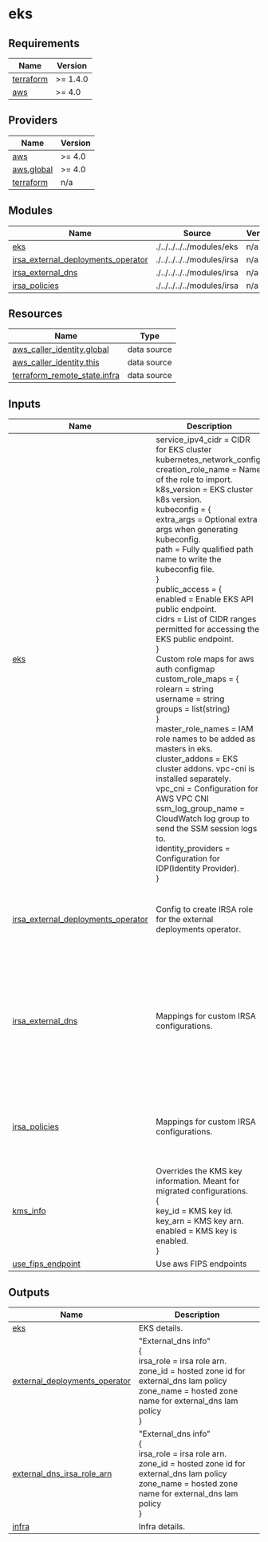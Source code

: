 # eks

<!-- BEGINNING OF PRE-COMMIT-TERRAFORM DOCS HOOK -->
## Requirements

| Name | Version |
|------|---------|
| <a name="requirement_terraform"></a> [terraform](#requirement\_terraform) | >= 1.4.0 |
| <a name="requirement_aws"></a> [aws](#requirement\_aws) | >= 4.0 |

## Providers

| Name | Version |
|------|---------|
| <a name="provider_aws"></a> [aws](#provider\_aws) | >= 4.0 |
| <a name="provider_aws.global"></a> [aws.global](#provider\_aws.global) | >= 4.0 |
| <a name="provider_terraform"></a> [terraform](#provider\_terraform) | n/a |

## Modules

| Name | Source | Version |
|------|--------|---------|
| <a name="module_eks"></a> [eks](#module\_eks) | ./../../../../modules/eks | n/a |
| <a name="module_irsa_external_deployments_operator"></a> [irsa\_external\_deployments\_operator](#module\_irsa\_external\_deployments\_operator) | ./../../../../modules/irsa | n/a |
| <a name="module_irsa_external_dns"></a> [irsa\_external\_dns](#module\_irsa\_external\_dns) | ./../../../../modules/irsa | n/a |
| <a name="module_irsa_policies"></a> [irsa\_policies](#module\_irsa\_policies) | ./../../../../modules/irsa | n/a |

## Resources

| Name | Type |
|------|------|
| [aws_caller_identity.global](https://registry.terraform.io/providers/hashicorp/aws/latest/docs/data-sources/caller_identity) | data source |
| [aws_caller_identity.this](https://registry.terraform.io/providers/hashicorp/aws/latest/docs/data-sources/caller_identity) | data source |
| [terraform_remote_state.infra](https://registry.terraform.io/providers/hashicorp/terraform/latest/docs/data-sources/remote_state) | data source |

## Inputs

| Name | Description | Type | Default | Required |
|------|-------------|------|---------|:--------:|
| <a name="input_eks"></a> [eks](#input\_eks) | service\_ipv4\_cidr = CIDR for EKS cluster kubernetes\_network\_config.<br>    creation\_role\_name = Name of the role to import.<br>    k8s\_version = EKS cluster k8s version.<br>    kubeconfig = {<br>      extra\_args = Optional extra args when generating kubeconfig.<br>      path       = Fully qualified path name to write the kubeconfig file.<br>    }<br>    public\_access = {<br>      enabled = Enable EKS API public endpoint.<br>      cidrs   = List of CIDR ranges permitted for accessing the EKS public endpoint.<br>    }<br>    Custom role maps for aws auth configmap<br>    custom\_role\_maps = {<br>      rolearn  = string<br>      username = string<br>      groups   = list(string)<br>    }<br>    master\_role\_names  = IAM role names to be added as masters in eks.<br>    cluster\_addons     = EKS cluster addons. vpc-cni is installed separately.<br>    vpc\_cni            = Configuration for AWS VPC CNI<br>    ssm\_log\_group\_name = CloudWatch log group to send the SSM session logs to.<br>    identity\_providers = Configuration for IDP(Identity Provider).<br>  } | <pre>object({<br>    service_ipv4_cidr  = optional(string)<br>    creation_role_name = optional(string, null)<br>    k8s_version        = optional(string)<br>    kubeconfig = optional(object({<br>      extra_args = optional(string)<br>      path       = optional(string)<br>    }), {})<br>    public_access = optional(object({<br>      enabled = optional(bool)<br>      cidrs   = optional(list(string))<br>    }), {})<br>    custom_role_maps = optional(list(object({<br>      rolearn  = string<br>      username = string<br>      groups   = list(string)<br>    })))<br>    master_role_names  = optional(list(string))<br>    cluster_addons     = optional(list(string))<br>    ssm_log_group_name = optional(string)<br>    vpc_cni = optional(object({<br>      prefix_delegation = optional(bool)<br>      annotate_pod_ip   = optional(bool)<br>    }))<br>    identity_providers = optional(list(object({<br>      client_id                     = string<br>      groups_claim                  = optional(string)<br>      groups_prefix                 = optional(string)<br>      identity_provider_config_name = string<br>      issuer_url                    = optional(string)<br>      required_claims               = optional(string)<br>      username_claim                = optional(string)<br>      username_prefix               = optional(string)<br>    })))<br>  })</pre> | `{}` | no |
| <a name="input_irsa_external_deployments_operator"></a> [irsa\_external\_deployments\_operator](#input\_irsa\_external\_deployments\_operator) | Config to create IRSA role for the external deployments operator. | <pre>object({<br>    enabled              = optional(bool, false)<br>    namespace            = optional(string, "domino-compute")<br>    service_account_name = optional(string, "pham-juno-operator")<br>  })</pre> | `{}` | no |
| <a name="input_irsa_external_dns"></a> [irsa\_external\_dns](#input\_irsa\_external\_dns) | Mappings for custom IRSA configurations. | <pre>object({<br>    enabled             = optional(bool, false)<br>    hosted_zone_name    = optional(string, null)<br>    namespace           = optional(string, null)<br>    serviceaccount_name = optional(string, null)<br>    rm_role_policy = optional(object({<br>      remove           = optional(bool, false)<br>      detach_from_role = optional(bool, false)<br>      policy_name      = optional(string, "")<br>    }), {})<br>  })</pre> | `{}` | no |
| <a name="input_irsa_policies"></a> [irsa\_policies](#input\_irsa\_policies) | Mappings for custom IRSA configurations. | <pre>list(object({<br>    name                = string<br>    namespace           = string<br>    serviceaccount_name = string<br>    policy              = string #json<br>  }))</pre> | `[]` | no |
| <a name="input_kms_info"></a> [kms\_info](#input\_kms\_info) | Overrides the KMS key information. Meant for migrated configurations.<br>    {<br>      key\_id  = KMS key id.<br>      key\_arn = KMS key arn.<br>      enabled = KMS key is enabled.<br>    } | <pre>object({<br>    key_id  = string<br>    key_arn = string<br>    enabled = bool<br>  })</pre> | `null` | no |
| <a name="input_use_fips_endpoint"></a> [use\_fips\_endpoint](#input\_use\_fips\_endpoint) | Use aws FIPS endpoints | `bool` | `false` | no |

## Outputs

| Name | Description |
|------|-------------|
| <a name="output_eks"></a> [eks](#output\_eks) | EKS details. |
| <a name="output_external_deployments_operator"></a> [external\_deployments\_operator](#output\_external\_deployments\_operator) | "External\_dns info"<br>  {<br>    irsa\_role = irsa role arn.<br>    zone\_id   = hosted zone id for external\_dns Iam policy<br>    zone\_name = hosted zone name for external\_dns Iam policy<br>  } |
| <a name="output_external_dns_irsa_role_arn"></a> [external\_dns\_irsa\_role\_arn](#output\_external\_dns\_irsa\_role\_arn) | "External\_dns info"<br>  {<br>    irsa\_role = irsa role arn.<br>    zone\_id   = hosted zone id for external\_dns Iam policy<br>    zone\_name = hosted zone name for external\_dns Iam policy<br>  } |
| <a name="output_infra"></a> [infra](#output\_infra) | Infra details. |
<!-- END OF PRE-COMMIT-TERRAFORM DOCS HOOK -->
